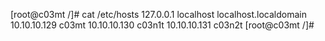 [root@c03mt /]# cat /etc/hosts
127.0.0.1   localhost localhost.localdomain
10.10.10.129    c03mt
10.10.10.130    c03n1t
10.10.10.131    c03n2t
[root@c03mt /]#
